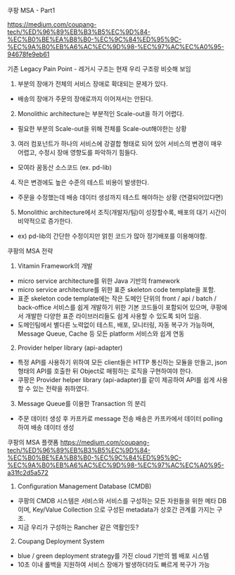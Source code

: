 쿠팡 MSA - Part1

https://medium.com/coupang-tech/%ED%96%89%EB%B3%B5%EC%9D%84-%EC%B0%BE%EA%B8%B0-%EC%9C%84%ED%95%9C-%EC%9A%B0%EB%A6%AC%EC%9D%98-%EC%97%AC%EC%A0%95-94678fe9eb61


기존  Legacy Pain Point - 레거시 구조는 현재 우리 구조랑 비슷해 보임

1. 부분의 장애가 전체의 서비스 장애로 확대되는 문제가 있다.
- 배송의 장애가 주문의 장애로까지 이어져서는 안된다.
2. Monolithic architecture는 부분적인 Scale-out을 하기 어렵다.
 - 필요한 부분의 Scale-out을 위해 전체를 Scale-out해야한는 상황
3. 여러 컴포넌트가 하나의 서비스에 강결합 형태로 되어 있어 서비스의 변경이 매우 어렵고, 수정시 장애 영향도를 파악하기 힘들다.
 - 모여라 꿈동산 소스코드 (ex. pd-lib)
4. 작은 변경에도 높은 수준의 테스트 비용이 발생한다.
 - 주문을 수정했는데 배송 데이터 생성까지 테스트 해야하는 상황 (연결되어있다면)
5. Monolithic architecture에서 조직(개발자/팀)이 성장할수록, 배포의 대기 시간이 비약적으로 증가한다.
 - ex) pd-lib의 간단한 수정이지만 얽힌 코드가 많아 정기배포를 이용해야함.

쿠팡의 MSA 전략

1. Vitamin Framework의 개발 
- micro service architecture를 위한 Java 기반의 framework
- micro service architecture를 위한 표준 skeleton code template을 포함.
- 표준 skeleton code template에는 작은 도메인 단위의 front / api / batch / back-office 서비스를 쉽게 개발하기 위한 기본 코드들이 포함되어 있으며, 쿠팡에서 개발한 다양한 표준 라이브러리들도 쉽게 사용할 수 있도록 되어 있음.
- 도메인팀에서 별다른 노력없이 테스트, 배포, 모니터링, 자동 복구가 가능하며, Message Queue, Cache 등 모든 platform 서비스와 쉽게 연동
2. Provider helper library (api-adapter)
- 특정 API를 사용하기 위하여 모든 client들은 HTTP 통신하는 모듈을 만들고, json 형태의 API를 호출한 뒤 Object로 매핑하는 로직을 구현하여야 한다.
- 쿠팡은 Provider helper library (api-adapter)를 같이 제공하여 API를 쉽게 사용할 수 있는 전략을 취하였다.
3. Message Queue를 이용한 Transaction 의 분리
- 주문 데이터 생성 후 카프카로 message 전송 배송은 카프카에서 데이터 polling 하여 배송 데이터 생성

쿠팡의 MSA 플랫폼
https://medium.com/coupang-tech/%ED%96%89%EB%B3%B5%EC%9D%84-%EC%B0%BE%EA%B8%B0-%EC%9C%84%ED%95%9C-%EC%9A%B0%EB%A6%AC%EC%9D%98-%EC%97%AC%EC%A0%95-a31fc2d5a572

1. Configuration Management Database (CMDB)
- 쿠팡의 CMDB 시스템은 서비스와 서비스를 구성하는 모든 자원들을 위한 메타 DB이며, Key/Value Collection 으로 구성된 metadata가 상호간 관계를 가지는 구조.
- 지금 우리가 구성하는 Rancher 같은 역활인듯?
2. Coupang Deployment System
- blue / green deployment strategy를 가진 cloud 기반의 웹 배포 시스템
- 10초 이내 롤백을 지원하여 서비스 장애가 발생하더라도 빠르게 복구가 가능
